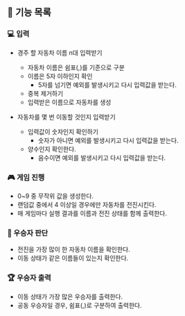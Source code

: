  ## 🚀 기능 목록

### 💻 입력

- 경주 할 자동차 이름 n대 입력받기
  - 자동차 이름은 쉼표(,)를 기준으로 구분
  - 이름은 5자 이하인지 확인
    - 5자를 넘기면 예외를 발생시키고 다시 입력값을 받는다.
  - 중복 제거하기
  - 입력받은 이름으로 자동차를 생성


- 자동차를 몇 번 이동할 것인지 입력받기
  - 입력값이 숫자인지 확인하기
    - 숫자가 아니면 예외를 발생시키고 다시 입력값을 받는다.
  - 양수인지 확인한다.
    - 음수이면 예외를 발생시키고 다시 입력값을 받는다.

### 🎮 게임 진행

- 0~9 중 무작위 값을 생성한다.
- 랜덤값 중에서 4 이상일 경우에만 자동차를 전진시킨다.
- 매 게임마다 실행 결과를 이름과 전진 상태를 함께 출력한다.

### 🎰 우승자 판단

- 전진을 가장 많이 한 자동차 이름을 확인한다.
- 이동 상태가 같은 이름들이 있는지 확인한다.

### 🏆 우승자 출력

- 이동 상태가 가장 많은 우승자를 출력한다.
- 공동 우승자일 경우, 쉼표(,)로 구분하여 출력한다.
